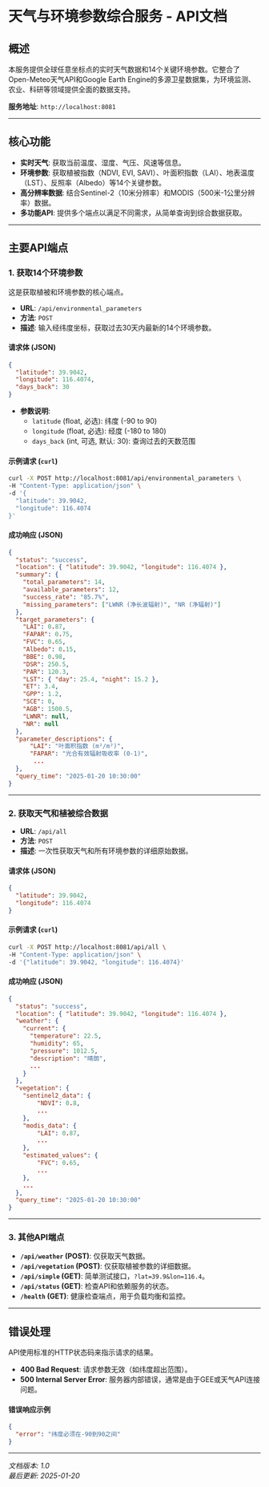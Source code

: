 # 天气与环境参数综合服务 - API文档

## 概述

本服务提供全球任意坐标点的实时天气数据和14个关键环境参数。它整合了Open-Meteo天气API和Google Earth Engine的多源卫星数据集，为环境监测、农业、科研等领域提供全面的数据支持。

**服务地址**: `http://localhost:8081`

---

## 核心功能

- **实时天气**: 获取当前温度、湿度、气压、风速等信息。
- **环境参数**: 获取植被指数（NDVI, EVI, SAVI）、叶面积指数（LAI）、地表温度（LST）、反照率（Albedo）等14个关键参数。
- **高分辨率数据**: 结合Sentinel-2（10米分辨率）和MODIS（500米-1公里分辨率）数据。
- **多功能API**: 提供多个端点以满足不同需求，从简单查询到综合数据获取。

---

## 主要API端点

### 1. 获取14个环境参数

这是获取植被和环境参数的核心端点。

- **URL**: `/api/environmental_parameters`
- **方法**: `POST`
- **描述**: 输入经纬度坐标，获取过去30天内最新的14个环境参数。

#### 请求体 (JSON)
```json
{
  "latitude": 39.9042,
  "longitude": 116.4074,
  "days_back": 30
}
```
- **参数说明**:
  - `latitude` (float, 必选): 纬度 (-90 to 90)
  - `longitude` (float, 必选): 经度 (-180 to 180)
  - `days_back` (int, 可选, 默认: 30): 查询过去的天数范围

#### 示例请求 (`curl`)
```bash
curl -X POST http://localhost:8081/api/environmental_parameters \
-H "Content-Type: application/json" \
-d '{
  "latitude": 39.9042,
  "longitude": 116.4074
}'
```

#### 成功响应 (JSON)
```json
{
  "status": "success",
  "location": { "latitude": 39.9042, "longitude": 116.4074 },
  "summary": {
    "total_parameters": 14,
    "available_parameters": 12,
    "success_rate": "85.7%",
    "missing_parameters": ["LWNR (净长波辐射)", "NR (净辐射)"]
  },
  "target_parameters": {
    "LAI": 0.87,
    "FAPAR": 0.75,
    "FVC": 0.65,
    "Albedo": 0.15,
    "BBE": 0.98,
    "DSR": 250.5,
    "PAR": 120.3,
    "LST": { "day": 25.4, "night": 15.2 },
    "ET": 3.4,
    "GPP": 1.2,
    "SCE": 0,
    "AGB": 1500.5,
    "LWNR": null,
    "NR": null
  },
  "parameter_descriptions": {
      "LAI": "叶面积指数 (m²/m²)",
      "FAPAR": "光合有效辐射吸收率 (0-1)",
       ...
  },
  "query_time": "2025-01-20 10:30:00"
}
```

---

### 2. 获取天气和植被综合数据

- **URL**: `/api/all`
- **方法**: `POST`
- **描述**: 一次性获取天气和所有环境参数的详细原始数据。

#### 请求体 (JSON)
```json
{
  "latitude": 39.9042,
  "longitude": 116.4074
}
```

#### 示例请求 (`curl`)
```bash
curl -X POST http://localhost:8081/api/all \
-H "Content-Type: application/json" \
-d '{"latitude": 39.9042, "longitude": 116.4074}'
```

#### 成功响应 (JSON)
```json
{
  "status": "success",
  "location": { "latitude": 39.9042, "longitude": 116.4074 },
  "weather": {
    "current": {
      "temperature": 22.5,
      "humidity": 65,
      "pressure": 1012.5,
      "description": "晴朗",
      ...
    }
  },
  "vegetation": {
    "sentinel2_data": {
        "NDVI": 0.8,
        ...
    },
    "modis_data": {
        "LAI": 0.87,
        ...
    },
    "estimated_values": {
        "FVC": 0.65,
        ...
    },
    ...
  },
  "query_time": "2025-01-20 10:30:00"
}
```

---

### 3. 其他API端点

- **`/api/weather` (POST)**: 仅获取天气数据。
- **`/api/vegetation` (POST)**: 仅获取植被参数的详细数据。
- **`/api/simple` (GET)**: 简单测试接口，`?lat=39.9&lon=116.4`。
- **`/api/status` (GET)**: 检查API和依赖服务的状态。
- **`/health` (GET)**: 健康检查端点，用于负载均衡和监控。

---

## 错误处理

API使用标准的HTTP状态码来指示请求的结果。

- **400 Bad Request**: 请求参数无效（如纬度超出范围）。
- **500 Internal Server Error**: 服务器内部错误，通常是由于GEE或天气API连接问题。

#### 错误响应示例
```json
{
  "error": "纬度必须在-90到90之间"
}
```

---
*文档版本: 1.0*  
*最后更新: 2025-01-20* 